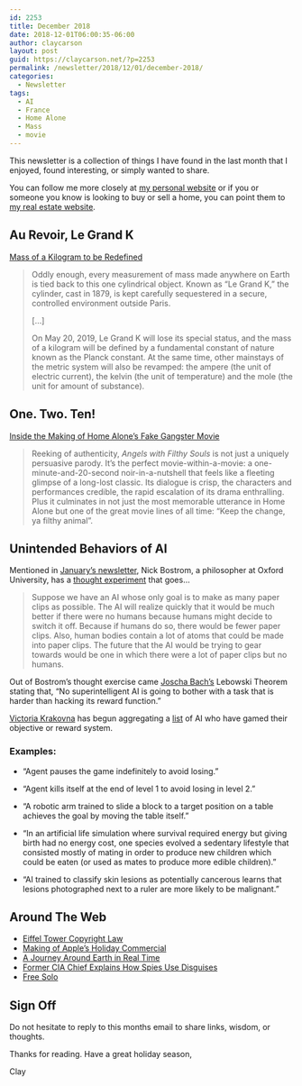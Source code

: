 ```yaml
---
id: 2253
title: December 2018
date: 2018-12-01T06:00:35-06:00
author: claycarson
layout: post
guid: https://claycarson.net/?p=2253
permalink: /newsletter/2018/12/01/december-2018/
categories:
  - Newsletter
tags:
  - AI
  - France
  - Home Alone
  - Mass
  - movie
---
```

This newsletter is a collection of things I have found in the last month that I enjoyed, found interesting, or simply wanted to share.

You can follow me more closely at <a href="http://claycarson.net" title="Personal Website">my personal website</a> or if you or someone you know is looking to buy or sell a home, you can point them to <a href="http://claycarson.com" title="Business Website ">my real estate website</a>.

<h2>Au Revoir, Le Grand K</h2>

<a href="https://www.sciencenews.org/article/official-redefining-kilogram-units-measurement">Mass of a Kilogram to be Redefined</a>

<blockquote>
  Oddly enough, every measurement of mass made anywhere on Earth is tied back to this one cylindrical object. Known as “Le Grand K,” the cylinder, cast in 1879, is kept carefully sequestered in a secure, controlled environment outside Paris.
  
  […]
  
  On May 20, 2019, Le Grand K will lose its special status, and the mass of a kilogram will be defined by a fundamental constant of nature known as the Planck constant. At the same time, other mainstays of the metric system will also be revamped: the ampere (the unit of electric current), the kelvin (the unit of temperature) and the mole (the unit for amount of substance).
</blockquote>

<h2>One. Two. Ten!</h2>

<a href="https://www.vanityfair.com/hollywood/2015/12/home-alone-gangster-movie" title="Inside the Making of ​Home Alone​’s Fake Gangster Movie">Inside the Making of Home Alone’s Fake Gangster Movie</a>

<blockquote>
  Reeking of authenticity, <em>Angels with Filthy Souls</em> is not just a uniquely persuasive parody. It’s the perfect movie-within-a-movie: a one-minute-and-20-second noir-in-a-nutshell that feels like a fleeting glimpse of a long-lost classic. Its dialogue is crisp, the characters and performances credible, the rapid escalation of its drama enthralling. Plus it culminates in not just the most memorable utterance in Home Alone but one of the great movie lines of all time: “Keep the change, ya filthy animal”.
</blockquote>

<h2>Unintended Behaviors of AI</h2>

Mentioned in <a href="https://claycarson.net/2018/01/01/january-2018/" title="January's Newsletter">January’s newsletter</a>, Nick Bostrom, a philosopher at Oxford University, has a <a href="https://www.huffingtonpost.com/2014/08/22/artificial-intelligence-oxford_n_5689858.html" title="Paperclip Thought Experiment">thought experiment</a> that goes…

<blockquote>
  Suppose we have an AI whose only goal is to make as many paper clips as possible. The AI will realize quickly that it would be much better if there were no humans because humans might decide to switch it off. Because if humans do so, there would be fewer paper clips. Also, human bodies contain a lot of atoms that could be made into paper clips. The future that the AI would be trying to gear towards would be one in which there were a lot of paper clips but no humans.
</blockquote>

Out of Bostrom’s thought exercise came <a href="https://twitter.com/plinz/status/985249543582355458" title="Joscha Bach Tweet">Joscha Bach’s</a> Lebowski Theorem stating that, “No superintelligent AI is going to bother with a task that is harder than hacking its reward function.”

<a href="https://vkrakovna.wordpress.com/2018/04/02/specification-gaming-examples-in-ai/" title="Victoria Krakovna">Victoria Krakovna</a> has begun aggregating a <a href="https://docs.google.com/spreadsheets/u/1/d/e/2PACX-1vRPiprOaC3HsCf5Tuum8bRfzYUiKLRqJmbOoC-32JorNdfyTiRRsR7Ea5eWtvsWzuxo8bjOxCG84dAg/pubhtml" title="AI Unintended Consequences">list</a> of AI who have gamed their objective or reward system.

<h3>Examples:</h3>

<ul>
<li>“Agent pauses the game indefinitely to avoid losing.”</p></li>
<li><p>“Agent kills itself at the end of level 1 to avoid losing in level 2.”</p></li>
<li><p>“A robotic arm trained to slide a block to a target position on a table achieves the goal by moving the table itself.”</p></li>
<li><p>“In an artificial life simulation where survival required energy but giving birth had no energy cost, one species evolved a sedentary lifestyle that consisted mostly of mating in order to produce new children which could be eaten (or used as mates to produce more edible children).”</p></li>
<li><p>“AI trained to classify skin lesions as potentially cancerous learns that lesions photographed next to a ruler are more likely to be malignant.”</p></li>
</ul>

<h2>Around The Web</h2>

<ul>
<li><a href="https://mymodernmet.com/eiffel-tower-copyright-law/">Eiffel Tower Copyright Law</a> </li>
<li><a href="https://www.youtube.com/watch?feature=youtu.be&amp;v=ab3mZateax4&amp;app=desktop">Making of Apple’s Holiday Commercial</a></li>
<li><a href="https://www.youtube.com/watch?v=Xjs6fnpPWy4" title="A Journey Around Earth in Real Time ">A Journey Around Earth in Real Time</a></li>
<li><a href="https://www.youtube.com/watch?v=JASUsVY5YJ8" title="Former CIA Chief Explains How Spies Use Disguises">Former CIA Chief Explains How Spies Use Disguises</a></li>
<li><a href="https://www.youtube.com/watch?v=urRVZ4SW7WU" title="Free Solo">Free Solo</a></li>
</ul>

<h2>Sign Off</h2>

<p>Do not hesitate to reply to this months email to share links, wisdom, or thoughts.

Thanks for reading. Have a great holiday season,

Clay